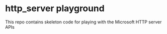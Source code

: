 # http_server playground

This repo contains skeleton code for playing with the Microsoft HTTP server APIs
